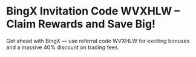# BingX Invitation Code WVXHLW – Claim Rewards and Save Big!
Get ahead with BingX — use referral code WVXHLW for exciting bonuses and a massive 40% discount on trading fees.
